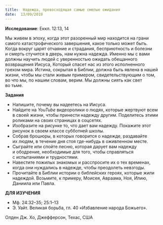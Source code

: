 ```yaml
---
title:  Надежда, превосходящая самые смелые ожидания
date:  13/09/2019
---
```


**Исследование**: Еккл. 12:13, 14

Мы живем в эпоху, когда этот разоренный мир находится на грани самого катастрофического завершения, какое только может быть. Когда вокруг царят отчаяние и страдания, бесприютность и болезни и смерть стучится в дверь, нам нужна надежда. Именно мы с вами должны научить людей с уверенностью ожидать обещанного возвращения Иисуса, Который спасет нас из этого исполненного грехом мира. Истина, сокрытая в Библии, должна быть явлена в нашей жизни, чтобы мы стали живым примером, свидетельствующим о том, во что мы, по нашим словам, верим. Мы должны сиять как свет во тьме.

**Задания**

- Напишите, почему вы надеетесь на Иисуса.
- Найдите на _YouTube_ видеоролики о людях, которые жертвуют всем в своей жизни, чтобы принести надежду другим. Поделитесь этими роликами на своих страницах в соцсетях.
- Изобразите на рисунке то, что дает вам надежду. Покажите этот рисунок в своем классе субботней школы.
- Собрав брошюры, в которых говорится о надежде, раздавайте их людям, в течение дня стоя где-нибудь в оживленном месте.
- Сыграйте или спойте песню, которая дарует вам надежду и ободрение, необходимые для того, чтобы справляться с испытаниями и трудностями.
- Навестите пожилых знакомых и расспросите их о тех временах, когда они нуждались в надежде, чтобы преодолеть невзгоды.
- Прочитайте в Библии истории о библейских героях, которые жили надеждой. Возьмите, к примеру, Моисея, Авраама, Ноя, Илию, Даниила или Павла.

**ДЛЯ ИЗУЧЕНИЯ**

- Мф. 24:32–35; 25:1–13
- Э. Уайт. Великая борьба, гл. 40 «Избавление народа Божьего».

Олден Дж. Хо, Джефферсон, Техас, США